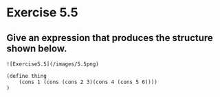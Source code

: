 # Exercise 5.5

## Give an expression that produces the structure shown below.

    ![Exercise5.5](/images/5.5png)

    (define thing
        (cons 1 (cons (cons 2 3)(cons 4 (cons 5 6))))
    )